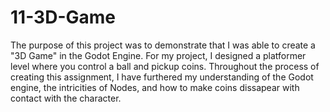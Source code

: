 # 11-3D-Game

The purpose of this project was to demonstrate that I was able to create a "3D Game" in the Godot Engine. For my project, I designed a platformer level where you control a ball and pickup coins. Throughout the process of creating this assignment, I have furthered my understanding of the Godot engine, the intricities of Nodes, and how to make coins dissapear with contact with the character. 
